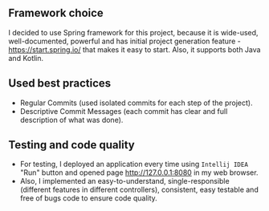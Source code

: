 ## Framework choice

I decided to use Spring framework for this project, because it is wide-used, well-documented, powerful and has initial project generation feature - https://start.spring.io/ that makes it easy to start. Also, it supports both Java and Kotlin.

## Used best practices
- Regular Commits (used isolated commits for each step of the project).
- Descriptive Commit Messages (each commit has clear and full description of what was done).

## Testing and code quality
- For testing, I deployed an application every time using `Intellij IDEA` "Run" button and opened page http://127.0.0.1:8080 in my web browser.
- Also, I implemented an easy-to-understand, single-responsible (different features in different controllers), consistent, easy testable and free of bugs code to ensure code quality.